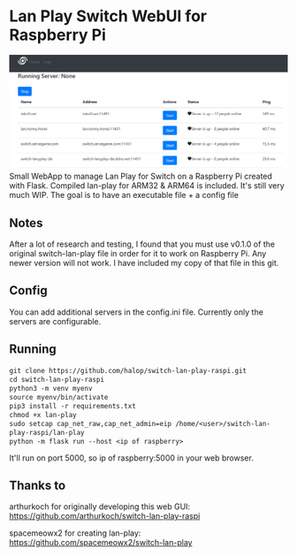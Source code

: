 # Lan Play Switch WebUI for Raspberry Pi
![Screenshot of GUI](https://github.com/halop/switch-lan-play-raspi/blob/main/screenshot.PNG)
Small WebApp to manage Lan Play for Switch  on a Raspberry Pi created with Flask.
Compiled lan-play for ARM32 & ARM64 is included.
It's still very much WIP.
The goal is to have an executable file + a config file

## Notes


After a lot of research and testing, I found that you must use v0.1.0 of the original switch-lan-play file in order for it to work on Raspberry Pi. Any newer version will not work. I have included my copy of that file in this git.


## Config

You can add additional servers in the config.ini file.
Currently only the servers are configurable. 


## Running

    git clone https://github.com/halop/switch-lan-play-raspi.git
    cd switch-lan-play-raspi
    python3 -m venv myenv
    source myenv/bin/activate
    pip3 install -r requirements.txt
    chmod +x lan-play
    sudo setcap cap_net_raw,cap_net_admin=eip /home/<user>/switch-lan-play-raspi/lan-play
    python -m flask run --host <ip of raspberry>


    

It'll run on port 5000, so ip of raspberry:5000 in your web browser.

## Thanks to

arthurkoch for originally developing this web GUI:
https://github.com/arthurkoch/switch-lan-play-raspi

spacemeowx2 for creating lan-play:
https://github.com/spacemeowx2/switch-lan-play

